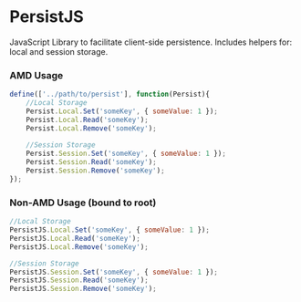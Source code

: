 # PersistJS
JavaScript Library to facilitate client-side persistence. Includes helpers for: local and session storage.

### AMD Usage
```javascript
define(['../path/to/persist'], function(Persist){
    //Local Storage
    Persist.Local.Set('someKey', { someValue: 1 });
    Persist.Local.Read('someKey');
    Persist.Local.Remove('someKey');
    
    //Session Storage
    Persist.Session.Set('someKey', { someValue: 1 });
    Persist.Session.Read('someKey');
    Persist.Session.Remove('someKey');
}); 
```

### Non-AMD Usage (bound to root)
```javascript
//Local Storage
PersistJS.Local.Set('someKey', { someValue: 1 });
PersistJS.Local.Read('someKey');
PersistJS.Local.Remove('someKey');

//Session Storage
PersistJS.Session.Set('someKey', { someValue: 1 });
PersistJS.Session.Read('someKey');
PersistJS.Session.Remove('someKey');
```

